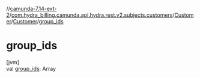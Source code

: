//[camunda-7.14-ext-2](../../../../index.md)/[com.hydra_billing.camunda.api.hydra.rest.v2.subjects.customers](../../index.md)/[Customer](../index.md)/[Customer](index.md)/[group_ids](group_ids.md)

# group_ids

[jvm]\
val [group_ids](group_ids.md): Array<Long>
